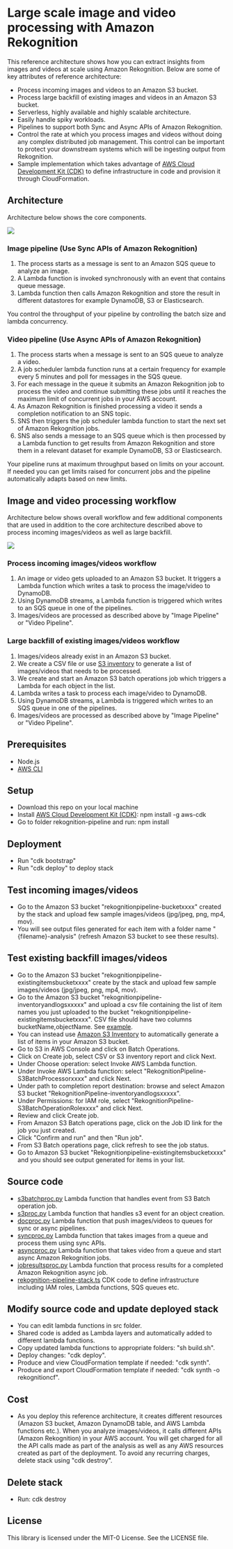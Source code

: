 # Large scale image and video processing with Amazon Rekognition

This reference architecture shows how you can extract insights from images and videos at scale using Amazon Rekognition. Below are some of key attributes of reference architecture:
- Process incoming images and videos to an Amazon S3 bucket.
- Process large backfill of existing images and videos in an Amazon S3 bucket.
- Serverless, highly available and highly scalable architecture.
- Easily handle spiky workloads.
- Pipelines to support both Sync and Async APIs of Amazon Rekognition.
- Control the rate at which you process images and videos without doing any complex distributed job management. This control can be important to protect your downstream systems which will be ingesting output from Rekognition.
- Sample implementation which takes advantage of [AWS Cloud Development Kit (CDK)](https://docs.aws.amazon.com/cdk/latest/guide/home.html) to define infrastructure in code and provision it through CloudFormation.

## Architecture

Architecture below shows the core components. 

![](arch.png)

### Image pipeline (Use Sync APIs of Amazon Rekognition)
1. The process starts as a message is sent to an Amazon SQS queue to analyze an image.
2. A Lambda function is invoked synchronously with an event that contains queue message.
3. Lambda function then calls Amazon Rekognition and store the result in different datastores for example DynamoDB, S3 or Elasticsearch.

You control the throughput of your pipeline by controlling the batch size and lambda concurrency.

### Video pipeline (Use Async APIs of Amazon Rekognition)

1. The process starts when a message is sent to an SQS queue to analyze a video.
2. A job scheduler lambda function runs at a certain frequency for example every 5 minutes and poll for messages in the SQS queue.
3. For each message in the queue it submits an Amazon Rekognition job to process the video and continue submitting these jobs until it reaches the maximum limit of concurrent jobs in your AWS account.
4. As Amazon Rekognition is finished processing a video it sends a completion notification to an SNS topic.
5. SNS then triggers the job scheduler lambda function to start the next set of Amazon Rekognition jobs.
6. SNS also sends a message to an SQS queue which is then processed by a Lambda function to get results from Amazon Rekognition and store them in a relevant dataset for example DynamoDB, S3 or Elasticsearch.

Your pipeline runs at maximum throughput based on limits on your account. If needed you can get limits raised for concurrent jobs and the pipeline automatically adapts based on new limits.

## Image and video processing workflow

Architecture below shows overall workflow and few additional components that are used in addition to the core architecture described above to process incoming images/videos as well as large backfill.

![](arch-complete.png)

### Process incoming images/videos workflow
1. An image or video gets uploaded to an Amazon S3 bucket. It triggers a Lambda function which writes a task to process the image/video to DynamoDB.
2. Using DynamoDB streams, a Lambda function is triggered which writes to an SQS queue in one of the pipelines.
3. Images/videos are processed as described above by "Image Pipeline" or "Video Pipeline".

### Large backfill of existing images/videos workflow
1. Images/videos already exist in an Amazon S3 bucket.
2. We create a CSV file or use [S3 inventory](https://docs.aws.amazon.com/AmazonS3/latest/dev/storage-inventory.html) to generate a list of images/videos that needs to be processed.
3. We create and start an Amazon S3 batch operations job which triggers a Lambda for each object in the list.
4. Lambda writes a task to process each image/video to DynamoDB.
5. Using DynamoDB streams, a Lambda is triggered which writes to an SQS queue in one of the pipelines.
6. Images/videos are processed as described above by "Image Pipeline" or "Video Pipeline".

## Prerequisites

- Node.js
- [AWS CLI](https://docs.aws.amazon.com/cli/latest/userguide/cli-chap-install.html)

## Setup

- Download this repo on your local machine
- Install [AWS Cloud Development Kit (CDK)](https://docs.aws.amazon.com/cdk/latest/guide/what-is.html): npm install -g aws-cdk
- Go to folder rekognition-pipeline and run: npm install

## Deployment
- Run "cdk bootstrap"
- Run "cdk deploy" to deploy stack

## Test incoming images/videos
- Go to the Amazon S3 bucket "rekognitionpipeline-bucketxxxx" created by the stack and upload few sample images/videos (jpg/jpeg, png, mp4, mov).
- You will see output files generated for each item with a folder name "{filename}-analysis" (refresh Amazon S3 bucket to see these results).

## Test existing backfill images/videos
- Go to the Amazon S3 bucket "rekognitionpipeline-existingitemsbucketxxxx" create by the stack and upload few sample images/videos (jpg/jpeg, png, mp4, mov).
- Go to the Amazon S3 bucket "rekognitionpipeline-inventoryandlogsxxxxx" and upload a csv file containing the list of item names you just uploaded to the bucket "rekognitionpipeline-existingitemsbucketxxxx". CSV file should have two columns bucketName,objectName. See [example](./inventory-test.csv).
- You can instead use [Amazon S3 Inventory](https://docs.aws.amazon.com/AmazonS3/latest/dev/storage-inventory.html) to automatically generate a list of items in your Amazon S3 bucket.
- Go to S3 in AWS Console and click on Batch Operations.
- Click on Create job, select CSV or S3 inventory report and click Next.
- Under Choose operation: select Invoke AWS Lambda function.
- Under Invoke AWS Lambda function: select "RekognitionPipeline-S3BatchProcessorxxxx" and click Next.
- Under path to completion report destination: browse and select Amazon S3 bucket "RekognitionPipeline-inventoryandlogsxxxxx".
- Under Permissions: for IAM role, select "RekognitionPipeline-S3BatchOperationRolexxxx" and click Next.
- Review and click Create job.
- From Amazon S3 Batch operations page, click on the Job ID link for the job you just created.
- Click "Confirm and run" and then "Run job".
- From S3 Batch operations page, click refresh to see the job status.
- Go to Amazon S3 bucket "Rekognitionpipeline-existingitemsbucketxxxx" and you should see output generated for items in your list.

## Source code
- [s3batchproc.py](./src/s3batchproc.py) Lambda function that handles event from S3 Batch operation job.
- [s3proc.py](./src/s3proc.py) Lambda function that handles s3 event for an object creation.
- [docproc.py](./src/docproc.py) Lambda function that push images/videos to queues for sync or async pipelines.
- [syncproc.py](./src/syncproc.py) Lambda function that takes images from a queue and process them using sync APIs.
- [asyncproc.py](./src/asyncproc.py) Lambda function that takes video from a queue and start async Amazon Rekognition jobs.
- [jobresultsproc.py](./src/jobresultsproc.py) Lambda function that process results for a completed Amazon Rekognition async job.
- [rekognition-pipeline-stack.ts](./rekognition-pipeline/lib/rekognition-pipeline-stack.ts) CDK code to define infrastructure including IAM roles, Lambda functions, SQS queues etc.

## Modify source code and update deployed stack
- You can edit lambda functions in src folder.
- Shared code is added as Lambda layers and automatically added  to different lambda functions.
- Copy updated lambda functions to appropriate folders: "sh build.sh".
- Deploy changes: "cdk deploy".
- Produce and view CloudFormation template if needed: "cdk synth".
- Produce and export CloudFormation template if needed: "cdk synth -o rekognitioncf".

## Cost
- As you deploy this reference architecture, it creates different resources (Amazon S3 bucket, Amazon DynamoDB table, and AWS Lambda functions etc.). When you analyze images/videos, it calls different APIs (Amazon Rekognition) in your AWS account. You will get charged for all the API calls made as part of the analysis as well as any AWS resources created as part of the deployment. To avoid any recurring charges, delete stack using "cdk destroy".

## Delete stack
- Run: cdk destroy

## License

This library is licensed under the MIT-0 License. See the LICENSE file.